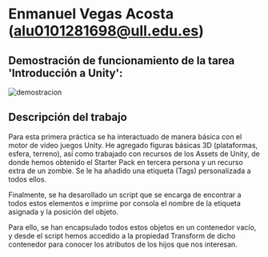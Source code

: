 # Enmanuel Vegas Acosta (alu0101281698@ull.edu.es)

## Demostración de funcionamiento de la tarea 'Introducción a Unity':
![demostracion](./trimmed.gifmy-file.gif)

## Descripción del trabajo
Para esta primera práctica se ha interactuado de manera básica con el motor de video
juegos Unity. He agregado figuras básicas 3D (plataformas, esfera, terreno), así como 
trabajado con recursos de los Assets de Unity, de donde hemos obtenido el Starter
Pack en tercera persona y un recurso extra de un zombie. Se le ha añadido una etiqueta (Tags)
personalizada a todos ellos.

Finalmente, se ha desarollado un script que se encarga de encontrar a todos estos
elementos e imprime por consola el nombre de la etiqueta asignada y la posición del objeto.

Para ello, se han encapsulado todos estos objetos en un contenedor vacío, y desde el script
hemos accedido a la propiedad Transform de dicho contenedor para conocer los atributos de los hijos que nos interesan.
